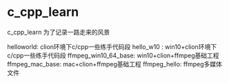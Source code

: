 # c_cpp_learn
c_cpp_learn
为了记录一路走来的风景

helloworld: 						clion环境下c/cpp一些练手代码段
hello_w10 : 						win10+clion环境下c/cpp一些练手代码段
ffmpeg_win10_64_base:				win10+clion+ffmpeg基础工程
ffmpeg_mac_base:					mac+clion+ffmpeg基础工程
ffmpeg_hello:						ffmpeg多媒体文件
